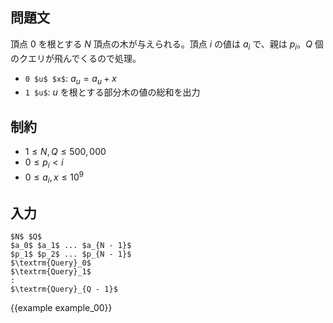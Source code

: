 問題文
---------

頂点 $0$ を根とする $N$ 頂点の木が与えられる。頂点 $i$ の値は $a_i$ で、親は $p_i$。$Q$ 個のクエリが飛んでくるので処理。

- `0 $u$ $x$`: $a_u = a_u + x$
- `1 $u$`: $u$ を根とする部分木の値の総和を出力

制約
---------

- $1 \leq N, Q \leq 500,000$
- $0 \leq p_i < i$
- $0 \leq a_i, x \leq 10^9$

入力
---------

~~~
$N$ $Q$
$a_0$ $a_1$ ... $a_{N - 1}$
$p_1$ $p_2$ ... $p_{N - 1}$
$\textrm{Query}_0$
$\textrm{Query}_1$
:
$\textrm{Query}_{Q - 1}$
~~~

{{example example_00}}
